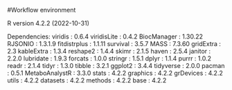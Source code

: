 #Workflow environment

R version 4.2.2 (2022-10-31) 

Dependencies:
viridis : 0.6.4 
viridisLite : 0.4.2 
BiocManager : 1.30.22 
RJSONIO : 1.3.1.9 
fitdistrplus : 1.1.11 
survival : 3.5.7 
MASS : 7.3.60 
gridExtra : 2.3 
kableExtra : 1.3.4 
reshape2 : 1.4.4 
skimr : 2.1.5 
haven : 2.5.4 
janitor : 2.2.0 
lubridate : 1.9.3 
forcats : 1.0.0 
stringr : 1.5.1 
dplyr : 1.1.4 
purrr : 1.0.2 
readr : 2.1.4 
tidyr : 1.3.0 
tibble : 3.2.1 
ggplot2 : 3.4.4 
tidyverse : 2.0.0 
pacman : 0.5.1 
MetaboAnalystR : 3.3.0 
stats : 4.2.2 
graphics : 4.2.2 
grDevices : 4.2.2 
utils : 4.2.2 
datasets : 4.2.2 
methods : 4.2.2 
base : 4.2.2 
